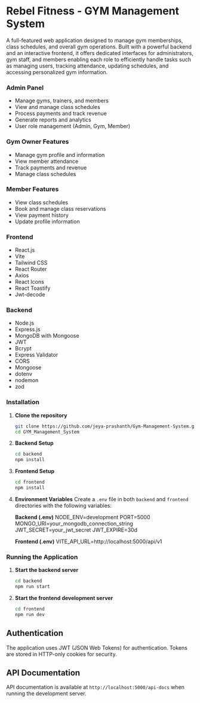 # Rebel Fitness - GYM Management System

A full-featured web application designed to manage gym memberships, class schedules, and overall gym operations. Built with a powerful backend and an interactive frontend, it offers dedicated interfaces for administrators, gym staff, and members enabling each role to efficiently handle tasks such as managing users, tracking attendance, updating schedules, and accessing personalized gym information.

### Admin Panel
- Manage gyms, trainers, and members
- View and manage class schedules
- Process payments and track revenue
- Generate reports and analytics
- User role management (Admin, Gym, Member)

### Gym Owner Features
- Manage gym profile and information
- View member attendance
- Track payments and revenue
- Manage class schedules

### Member Features
- View class schedules
- Book and manage class reservations
- View payment history
- Update profile information

### Frontend
- React.js
- Vite
- Tailwind CSS
- React Router
- Axios 
- React Icons
- React Toastify 
- Jwt-decode

### Backend
- Node.js
- Express.js
- MongoDB with Mongoose
- JWT 
- Bcrypt 
- Express Validator
- CORS 
- Mongoose
- dotenv
- nodemon
- zod

### Installation

1. **Clone the repository**
   ```bash
   git clone https://github.com/jeya-prashanth/Gym-Management-System.git
   cd GYM_Management_System

2. **Backend Setup**
   ```bash
   cd backend
   npm install
   
3. **Frontend Setup**
   ```bash
   cd frontend
   npm install 

4. **Environment Variables**
   Create a `.env` file in both `backend` and `frontend` directories with the following variables:

   **Backend (.env)**
   NODE_ENV=development
   PORT=5000
   MONGO_URI=your_mongodb_connection_string
   JWT_SECRET=your_jwt_secret
   JWT_EXPIRE=30d

   **Frontend (.env)**
   VITE_API_URL=http://localhost:5000/api/v1

### Running the Application

1. **Start the backend server**
   ```bash
   cd backend
   npm run start

2. **Start the frontend development server**
   ```bash
   cd frontend
   npm run dev

## Authentication

The application uses JWT (JSON Web Tokens) for authentication. Tokens are stored in HTTP-only cookies for security.

## API Documentation

API documentation is available at `http://localhost:5000/api-docs` when running the development server.
